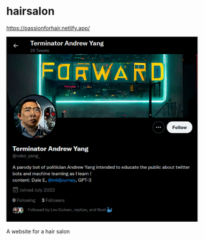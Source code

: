 # hairsalon
https://passionforhair.netlify.app/

!['test'](https://github.com/eggsmayhem/Yangbot/blob/main/promotional/termyang.png)

A website for a hair salon

